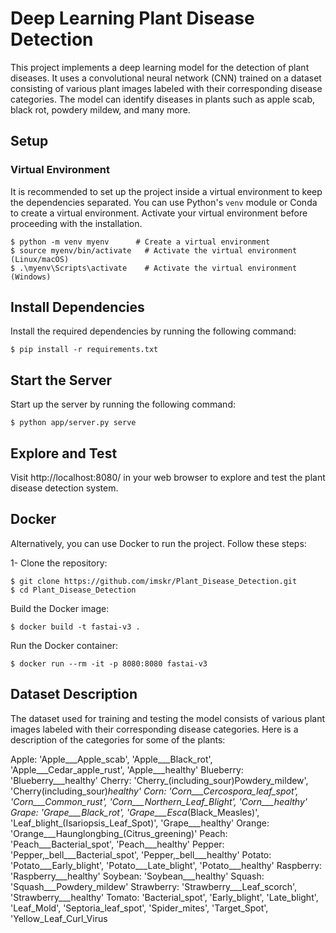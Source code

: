 # Deep Learning Plant Disease Detection

This project implements a deep learning model for the detection of plant diseases. It uses a convolutional neural network (CNN) trained on a dataset consisting of various plant images labeled with their corresponding disease categories. The model can identify diseases in plants such as apple scab, black rot, powdery mildew, and many more.

## Setup

### Virtual Environment

It is recommended to set up the project inside a virtual environment to keep the dependencies separated. You can use Python's `venv` module or Conda to create a virtual environment. Activate your virtual environment before proceeding with the installation.

```shell
$ python -m venv myenv      # Create a virtual environment
$ source myenv/bin/activate   # Activate the virtual environment (Linux/macOS)
$ .\myenv\Scripts\activate    # Activate the virtual environment (Windows)
```
## Install Dependencies
Install the required dependencies by running the following command:
```
$ pip install -r requirements.txt
```
## Start the Server
Start up the server by running the following command:
```
$ python app/server.py serve
```
## Explore and Test
Visit http://localhost:8080/ in your web browser to explore and test the plant disease detection system.
## Docker
Alternatively, you can use Docker to run the project. Follow these steps:

1- Clone the repository:
```
$ git clone https://github.com/imskr/Plant_Disease_Detection.git
$ cd Plant_Disease_Detection
```
Build the Docker image:
```
$ docker build -t fastai-v3 .
```
Run the Docker container:
```
$ docker run --rm -it -p 8080:8080 fastai-v3
```
## Dataset Description
The dataset used for training and testing the model consists of various plant images labeled with their corresponding disease categories. Here is a description of the categories for some of the plants:

Apple: 'Apple___Apple_scab', 'Apple___Black_rot', 'Apple___Cedar_apple_rust', 'Apple___healthy'
Blueberry: 'Blueberry___healthy'
Cherry: 'Cherry_(including_sour)Powdery_mildew', 'Cherry(including_sour)_healthy'
Corn: 'Corn___Cercospora_leaf_spot', 'Corn___Common_rust', 'Corn___Northern_Leaf_Blight', 'Corn___healthy'
Grape: 'Grape___Black_rot', 'Grape___Esca_(Black_Measles)', 'Leaf_blight_(Isariopsis_Leaf_Spot)', 'Grape___healthy'
Orange: 'Orange___Haunglongbing_(Citrus_greening)'
Peach: 'Peach___Bacterial_spot', 'Peach___healthy'
Pepper: 'Pepper,_bell___Bacterial_spot', 'Pepper,_bell___healthy'
Potato: 'Potato___Early_blight', 'Potato___Late_blight', 'Potato___healthy'
Raspberry: 'Raspberry___healthy'
Soybean: 'Soybean___healthy'
Squash: 'Squash___Powdery_mildew'
Strawberry: 'Strawberry___Leaf_scorch', 'Strawberry___healthy'
Tomato: 'Bacterial_spot', 'Early_blight', 'Late_blight', 'Leaf_Mold', 'Septoria_leaf_spot', 'Spider_mites', 'Target_Spot', 'Yellow_Leaf_Curl_Virus
